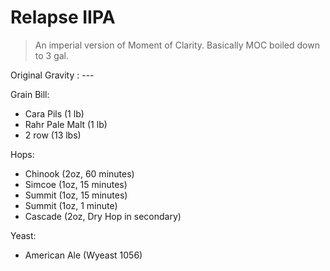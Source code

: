 Relapse IIPA
===

> An imperial version of Moment of Clarity. Basically MOC boiled down to 3 gal.

Original Gravity : ---

Grain Bill:

* Cara Pils (1 lb)
* Rahr Pale Malt (1 lb)
* 2 row (13 lbs)

Hops:

* Chinook (2oz, 60 minutes)
* Simcoe (1oz, 15 minutes)
* Summit (1oz, 15 minutes)
* Summit (1oz, 1 minute)
* Cascade (2oz, Dry Hop in secondary)

Yeast:

* American Ale (Wyeast 1056)
